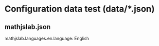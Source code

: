 # Configuration data test (data/\*.json)

## mathjslab.json

mathjslab.languages.en.language: English
